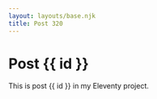 ```yaml
---
layout: layouts/base.njk
title: Post 320
---
```


# Post {{ id }}

This is post {{ id }} in my Eleventy project.
